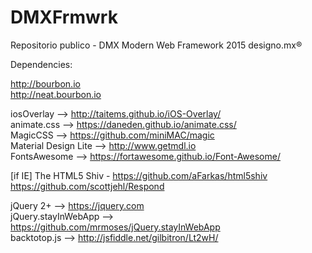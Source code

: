 # DMXFrmwrk
Repositorio publico - DMX Modern Web Framework 2015 designo.mx®

Dependencies:

http://bourbon.io </br>
http://neat.bourbon.io

iosOverlay --> http://taitems.github.io/iOS-Overlay/ </br>
animate.css --> https://daneden.github.io/animate.css/ </br>
MagicCSS --> https://github.com/miniMAC/magic </br>
Material Design Lite --> http://www.getmdl.io </br>
FontsAwesome --> https://fortawesome.github.io/Font-Awesome/ </br>

[if IE]
The HTML5 Shiv - https://github.com/aFarkas/html5shiv
https://github.com/scottjehl/Respond

jQuery 2+ --> https://jquery.com </br>
jQuery.stayInWebApp --> https://github.com/mrmoses/jQuery.stayInWebApp </br>
backtotop.js --> http://jsfiddle.net/gilbitron/Lt2wH/ </br>
